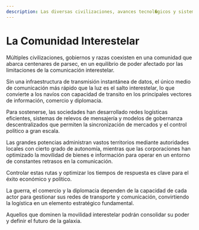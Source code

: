```yaml
---
description: Las diversas civilizaciones, avances tecnol�gicos y sistemas de gobierno que dan forma a la Comunidad Interestelar.
---
```


# La Comunidad Interestelar

Múltiples civilizaciones, gobiernos y razas coexisten en una comunidad que abarca centenares de parsec, en un equilibrio de poder afectado por las limitaciones de la comunicación interestelar.

Sin una infraestructura de transmisión instantánea de datos, el único medio de comunicación más rápido que la luz es el salto interestelar, lo que convierte a los navíos con capacidad de transito en los principales vectores de información, comercio y diplomacia.

Para sostenerse, las sociedades han desarrollado redes logísticas eficientes, sistemas de relevos de mensajería y modelos de gobernanza descentralizados que permiten la sincronización de mercados y el control político a gran escala.

Las grandes potencias administran vastos territorios mediante autoridades locales con cierto grado de autonomía, mientras que las corporaciones han optimizado la movilidad de bienes e información para operar en un entorno de constantes retrasos en la comunicación.

Controlar estas rutas y optimizar los tiempos de respuesta es clave para el éxito económico y político.

La guerra, el comercio y la diplomacia dependen de la capacidad de cada actor para gestionar sus redes de transporte y comunicación, convirtiendo la logística en un elemento estratégico fundamental.

Aquellos que dominen la movilidad interestelar podrán consolidar su poder y definir el futuro de la galaxia.